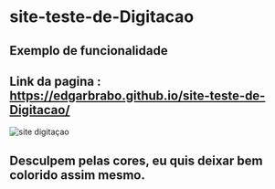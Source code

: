 # site-teste-de-Digitacao

## Exemplo de funcionalidade

## Link da pagina : https://edgarbrabo.github.io/site-teste-de-Digitacao/

![site digitaçao](https://github.com/EdgarBrabo/site-teste-de-Digitacao/assets/105393878/8260e501-ac04-4e29-953f-2eba91eeaab7)


## Desculpem pelas cores, eu quis deixar bem colorido assim mesmo.

